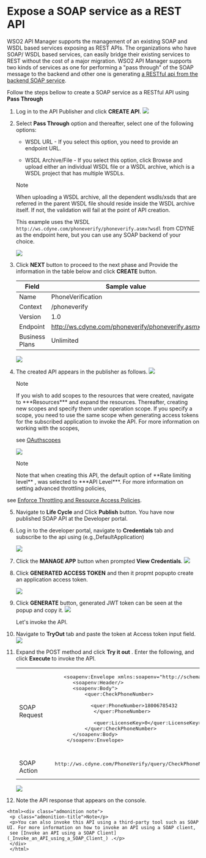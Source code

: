 # Expose a SOAP service as a REST API

WSO2 API Manager supports the management of an existing SOAP and WSDL based services exposing as REST APIs.
The organizations who have SOAP/ WSDL based services, can easily bridge their existing services to REST without the cost of a major migration. WSO2 API Manager supports two kinds of services as one for performing a  "pass through" of the SOAP message to the backend and other one is generating [a RESTful api from the backend SOAP service](../../../../Learn/DesignAPI/CreateAPI/generate-rest-api-from-soap-backend/).

Follow the steps bellow to create a SOAP service as a RESTful API using **Pass Through**

1.  Log in to the API Publisher and click **CREATE API**.
    ![](../../../assets/img/Learn/create-soap-API.jpg)

2.  Select **Pass Through** option and thereafter, select one of the following options:

     * WSDL URL - If you select this option, you need to provide an endpoint URL.

     * WSDL Archive/File - If you select this option, click Browse and upload either an individual WSDL file or a WSDL archive, which is a WSDL project that has multiple WSDLs.

     <html><div class="admonition note">
     <p class="admonition-title">Note</p>
     <p>When uploading a WSDL archive, all the dependent wsdls/xsds that are referred in the parent WSDL file should reside inside the WSDL archive itself. If not, the validation will fail at the point of API creation.</p>
     </div>
     </html>

     This example uses the WSDL `http://ws.cdyne.com/phoneverify/phoneverify.asmx?wsdl` from CDYNE as the endpoint here, but you can use any SOAP backend of your choice.

    ![](../../../assets/img/Learn/generate-rest-api-from-soap-backend.jpg)


3.  Click **NEXT** button to proceed to the next phase and Provide the information in the table below and click **CREATE** button.

    | Field   | Sample value       |
    |---------|--------------------|
    | Name    | PhoneVerification  |
    | Context | /phoneverify       |
    | Version | 1.0                |
    | Endpoint| http://ws.cdyne.com/phoneverify/phoneverify.asmx|
    | Business Plans| Unlimited|

    ![](../../../assets/img/Learn/create-soap-api-form.jpg)

4.  The created API appears in the publisher as follows.
    ![](../../../assets/img/Learn/created-soap-api.jpg)
  
    <html><div class="admonition note"><p class="admonition-title">Note</p>
            <p>
            If you wish to add scopes to the resources that were created, navigate to ***Resources*** and expand the resources. Thereafter, creating new scopes and specify them under operation scope. If you specify a scope, you need to use the same scope when generating access tokens for the subscribed application to invoke the API. For more information on working with the scopes,    

    see [OAuthscopes](../../../../docs/Learn/APISecurityOAuth2/AOuth2Scopes/applying-a-scope/)
            </p>
        </div></html>   

    ![](../../../assets/img/Learn/add-scope-for-passthrough-soap-api.jpg)
     <html><div class="admonition note">
     <p class="admonition-title">Note</p>
     <p> Note that when creating this API, the default option of **Rate limiting level** , was selected to ***API Level***. For more information on setting advanced throttling policies,
  see [Enforce Throttling and Resource Access Policies](../../../../docs/Learn/APISecurityOAuth2/AOuth2Scopes/applying-a-scope/).</p>
     </div>
     </html>
     
5.  Navigate to **Life Cycle** and Click **Publish** button.
      You have now published SOAP API at the Developer portal.

6.  Log in to the developer portal, navigate to **Credentials** tab and subscribe to       the api using (e.g.,DefaultApplication)

      ![](../../../assets/img/Learn/subscribed-to-api.jpg)

7.  Click the **MANAGE APP** button when prompted **View Credentials**.
    ![](../../../assets/img/Learn/view-credentials.jpg)

8.  Click **GENERATED ACCESS TOKEN** and then it propmt popupto create an application      access token.

    ![](../../../assets/img/Learn/generate-accesstoken.jpg)


9. Click **GENERATE** button, generated JWT token can be seen at the popup and copy       it.
    ![](../../../assets/img/Learn/generate-accessToken-popup.jpg)

    Let's invoke the API.

10. Navigate to **TryOut** tab and paste the token at Access token input field.
    ![](../../../assets/img/Learn/soap-tryout.jpg)

11. Expand the POST method and click **Try it out** . Enter the following, and click       **Execute** to invoke the API.
      <html>
      <table>
      <tr>
      <td>SOAP Request</td>
       <td>
       <pre>
         &lt;soapenv:Envelope xmlns:soapenv="http://schemas.xmlsoap.org/soap/envelope/" xmlns:quer="http://ws.cdyne.com/PhoneVerify/query"&gt;
            &lt;soapenv:Header/&gt;
            &lt;soapenv:Body"&gt;
                &lt;quer:CheckPhoneNumber&gt;
                  <!--Optional:-->
                  &lt;quer:PhoneNumber&gt;18006785432
                   &lt;/quer:PhoneNumber&gt;
                  <!--Optional:-->
                   &lt;quer:LicenseKey>0&lt;/quer:LicenseKey&gt;
                &lt;/quer:CheckPhoneNumber&gt;
            &lt;/soapenv:Body&gt;
          &lt;/soapenv:Envelope&gt;
      </pre>
      </td>
      </tr>
      <tr>
      <td>SOAP Action
      </td>
      <td>
      <pre>
      http://ws.cdyne.com/PhoneVerify/query/CheckPhoneNumber
      </pre>
      </td>
      </tr>
      </table>
      </html>

    ![](../../../assets/img/Learn/soap-response.png)

12.  Note the API response that appears on the console.

    <html><div class="admonition note">
     <p class="admonition-title">Note</p>
     <p>You can also invoke this API using a third-party tool such as SOAP UI. For more information on how to invoke an API using a SOAP client, 
     see [Invoke an API using a SOAP Client](_Invoke_an_API_using_a_SOAP_Client_) .</p>
     </div>
     </html>




